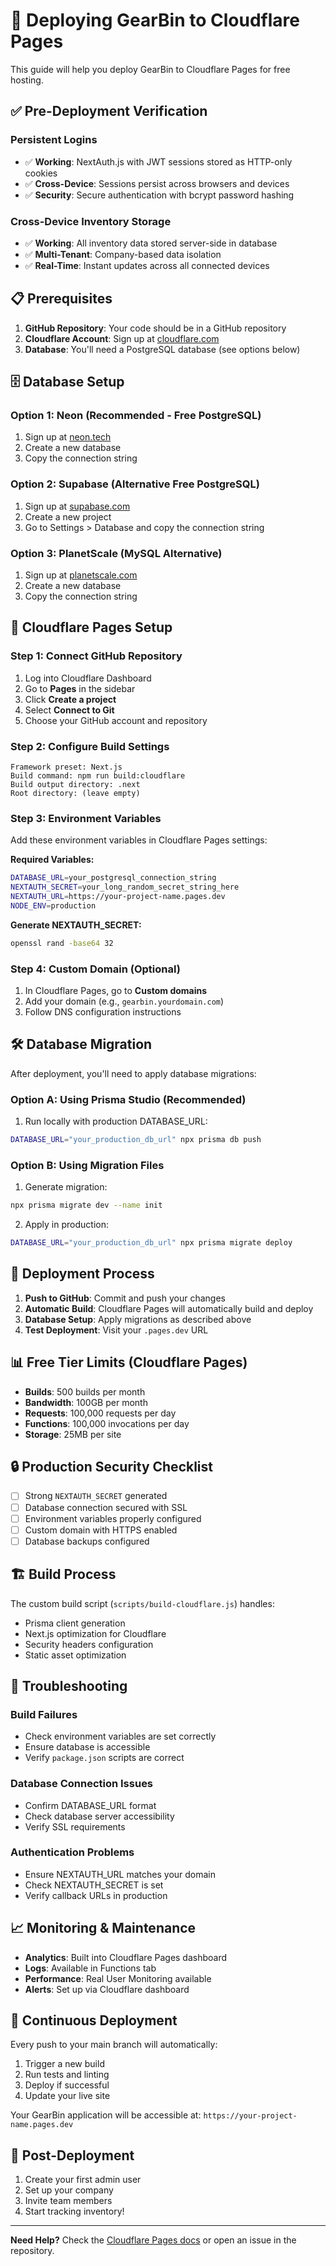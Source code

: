 # 🚀 Deploying GearBin to Cloudflare Pages

This guide will help you deploy GearBin to Cloudflare Pages for free hosting.

## ✅ Pre-Deployment Verification

### Persistent Logins
- ✅ **Working**: NextAuth.js with JWT sessions stored as HTTP-only cookies
- ✅ **Cross-Device**: Sessions persist across browsers and devices
- ✅ **Security**: Secure authentication with bcrypt password hashing

### Cross-Device Inventory Storage
- ✅ **Working**: All inventory data stored server-side in database
- ✅ **Multi-Tenant**: Company-based data isolation
- ✅ **Real-Time**: Instant updates across all connected devices

## 📋 Prerequisites

1. **GitHub Repository**: Your code should be in a GitHub repository
2. **Cloudflare Account**: Sign up at [cloudflare.com](https://cloudflare.com)
3. **Database**: You'll need a PostgreSQL database (see options below)

## 🗄️ Database Setup

### Option 1: Neon (Recommended - Free PostgreSQL)
1. Sign up at [neon.tech](https://neon.tech)
2. Create a new database
3. Copy the connection string

### Option 2: Supabase (Alternative Free PostgreSQL)
1. Sign up at [supabase.com](https://supabase.com)
2. Create a new project
3. Go to Settings > Database and copy the connection string

### Option 3: PlanetScale (MySQL Alternative)
1. Sign up at [planetscale.com](https://planetscale.com)
2. Create a new database
3. Copy the connection string

## 🔧 Cloudflare Pages Setup

### Step 1: Connect GitHub Repository
1. Log into Cloudflare Dashboard
2. Go to **Pages** in the sidebar
3. Click **Create a project**
4. Select **Connect to Git**
5. Choose your GitHub account and repository

### Step 2: Configure Build Settings
```
Framework preset: Next.js
Build command: npm run build:cloudflare
Build output directory: .next
Root directory: (leave empty)
```

### Step 3: Environment Variables
Add these environment variables in Cloudflare Pages settings:

**Required Variables:**
```bash
DATABASE_URL=your_postgresql_connection_string
NEXTAUTH_SECRET=your_long_random_secret_string_here
NEXTAUTH_URL=https://your-project-name.pages.dev
NODE_ENV=production
```

**Generate NEXTAUTH_SECRET:**
```bash
openssl rand -base64 32
```

### Step 4: Custom Domain (Optional)
1. In Cloudflare Pages, go to **Custom domains**
2. Add your domain (e.g., `gearbin.yourdomain.com`)
3. Follow DNS configuration instructions

## 🛠️ Database Migration

After deployment, you'll need to apply database migrations:

### Option A: Using Prisma Studio (Recommended)
1. Run locally with production DATABASE_URL:
```bash
DATABASE_URL="your_production_db_url" npx prisma db push
```

### Option B: Using Migration Files
1. Generate migration:
```bash
npx prisma migrate dev --name init
```
2. Apply in production:
```bash
DATABASE_URL="your_production_db_url" npx prisma migrate deploy
```

## 🚦 Deployment Process

1. **Push to GitHub**: Commit and push your changes
2. **Automatic Build**: Cloudflare Pages will automatically build and deploy
3. **Database Setup**: Apply migrations as described above
4. **Test Deployment**: Visit your `.pages.dev` URL

## 📊 Free Tier Limits (Cloudflare Pages)

- **Builds**: 500 builds per month
- **Bandwidth**: 100GB per month
- **Requests**: 100,000 requests per day
- **Functions**: 100,000 invocations per day
- **Storage**: 25MB per site

## 🔒 Production Security Checklist

- [ ] Strong `NEXTAUTH_SECRET` generated
- [ ] Database connection secured with SSL
- [ ] Environment variables properly configured
- [ ] Custom domain with HTTPS enabled
- [ ] Database backups configured

## 🏗️ Build Process

The custom build script (`scripts/build-cloudflare.js`) handles:
- Prisma client generation
- Next.js optimization for Cloudflare
- Security headers configuration
- Static asset optimization

## 🚨 Troubleshooting

### Build Failures
- Check environment variables are set correctly
- Ensure database is accessible
- Verify `package.json` scripts are correct

### Database Connection Issues
- Confirm DATABASE_URL format
- Check database server accessibility
- Verify SSL requirements

### Authentication Problems
- Ensure NEXTAUTH_URL matches your domain
- Check NEXTAUTH_SECRET is set
- Verify callback URLs in production

## 📈 Monitoring & Maintenance

- **Analytics**: Built into Cloudflare Pages dashboard
- **Logs**: Available in Functions tab
- **Performance**: Real User Monitoring available
- **Alerts**: Set up via Cloudflare dashboard

## 🔄 Continuous Deployment

Every push to your main branch will automatically:
1. Trigger a new build
2. Run tests and linting
3. Deploy if successful
4. Update your live site

Your GearBin application will be accessible at: `https://your-project-name.pages.dev`

## 🎉 Post-Deployment

1. Create your first admin user
2. Set up your company
3. Invite team members
4. Start tracking inventory!

---

**Need Help?** Check the [Cloudflare Pages docs](https://developers.cloudflare.com/pages/) or open an issue in the repository.